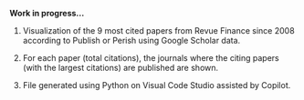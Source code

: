 
**Work in progress...**

 1. Visualization of the 9 most cited papers from Revue Finance since 2008 according to Publish or Perish using Google Scholar data.
    
 2. For each paper (total citations), the journals where the citing papers (with the largest citations) are published are shown. 
    
 3. File generated using Python on Visual Code Studio assisted by Copilot.
